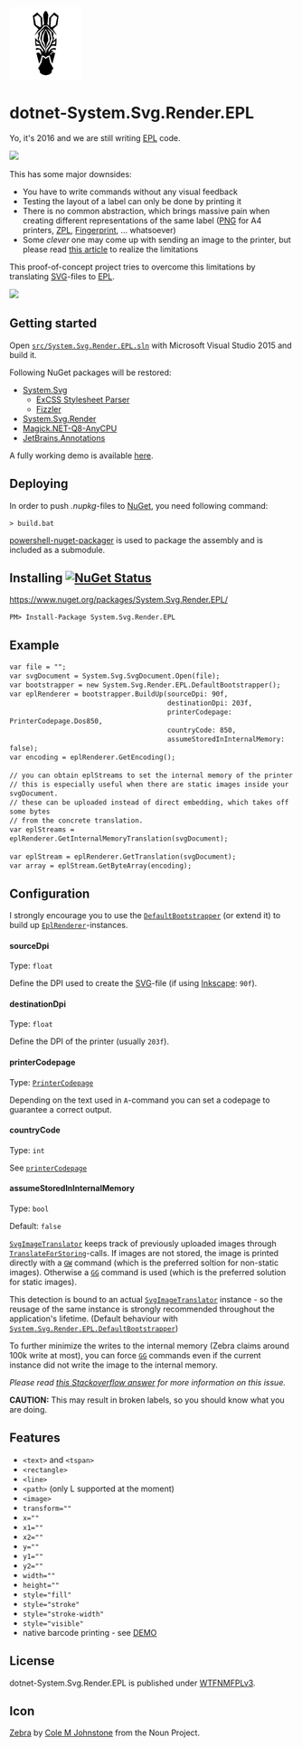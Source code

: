 ![Icon](assets/icon.png)
# dotnet-System.Svg.Render.EPL

Yo, it's 2016 and we are still writing [EPL](https://en.wikipedia.org/wiki/Eltron_Programming_Language) code.

![](https://media.giphy.com/media/YA6dmVW0gfIw8/giphy.gif)

This has some major downsides:
- You have to write commands without any visual feedback
- Testing the layout of a label can only be done by printing it
- There is no common abstraction, which brings massive pain when creating different representations of the same label ([PNG](https://en.wikipedia.org/wiki/Portable_Network_Graphics) for A4 printers, [ZPL](https://en.wikipedia.org/wiki/ZPL_programming_language), [Fingerprint](http://apps.intermec.com/downloads/eps_man/937-023-003/Default.htm), ... whatsoever)
- Some *clever* one may come up with sending an image to the printer, but please read [this article](http://web.archive.org/web/20150306101851/http://nicholas.piasecki.name/blog/2009/03/sending-raw-epl2-directly-to-a-zebra-lp2844-via-c) to realize the limitations

This proof-of-concept project tries to overcome this limitations by translating [SVG](https://en.wikipedia.org/wiki/Scalable_Vector_Graphics)-files to [EPL](https://en.wikipedia.org/wiki/Eltron_Programming_Language).

![](https://media.giphy.com/media/1rpg1ZDVKcdSo/giphy.gif)

## Getting started

Open [`src/System.Svg.Render.EPL.sln`](src/System.Svg.Render.EPL.sln) with Microsoft Visual Studio 2015 and build it.

Following NuGet packages will be restored:
- [System.Svg](https://www.nuget.org/packages/System.Svg)
  - [ExCSS Stylesheet Parser](https://www.nuget.org/packages/ExCSS/2.0.5)
  - [Fizzler](https://www.nuget.org/packages/Fizzler)
- [System.Svg.Render](https://www.nuget.org/packages/System.Svg.Render)
- [Magick.NET-Q8-AnyCPU](https://www.nuget.org/packages/Magick.NET-Q8-AnyCPU)
- [JetBrains.Annotations](https://www.nuget.org/packages/JetBrains.Annotations)

A fully working demo is available [here](https://github.com/dittodhole/dotnet-System.Svg.Render.EPL/tree/demo).

## Deploying

In order to push *.nupkg*-files to [NuGet](https://www.nuget.org/), you need following command:

    > build.bat

[powershell-nuget-packager](https://github.com/dittodhole/powershell-nuget-packager) is used to package the assembly and is included as a submodule.

## Installing [![NuGet Status](http://img.shields.io/nuget/v/System.Svg.Render.EPL.svg?style=flat)](https://www.nuget.org/packages/System.Svg.Render.EPL/)

https://www.nuget.org/packages/System.Svg.Render.EPL/

    PM> Install-Package System.Svg.Render.EPL

## Example

```
var file = "";
var svgDocument = System.Svg.SvgDocument.Open(file);
var bootstrapper = new System.Svg.Render.EPL.DefaultBootstrapper();
var eplRenderer = bootstrapper.BuildUp(sourceDpi: 90f,
                                       destinationDpi: 203f,
                                       printerCodepage: PrinterCodepage.Dos850,
                                       countryCode: 850,
                                       assumeStoredInInternalMemory: false);
var encoding = eplRenderer.GetEncoding();

// you can obtain eplStreams to set the internal memory of the printer
// this is especially useful when there are static images inside your svgDocument.
// these can be uploaded instead of direct embedding, which takes off some bytes
// from the concrete translation.
var eplStreams = eplRenderer.GetInternalMemoryTranslation(svgDocument);

var eplStream = eplRenderer.GetTranslation(svgDocument);
var array = eplStream.GetByteArray(encoding);
```

## Configuration

I strongly encourage you to use the [`DefaultBootstrapper`](src/System.Svg.Render.EPL/DefaultBootstrapper.cs) (or extend it) to build up [`EplRenderer`](src/System.Svg.Render.EPL/EplRenderer.cs)-instances.

#### sourceDpi
Type: `float`

Define the DPI used to create the [SVG](https://en.wikipedia.org/wiki/Scalable_Vector_Graphics)-file (if using [Inkscape](https://inkscape.org): `90f`).

#### destinationDpi
Type: `float`

Define the DPI of the printer (usually `203f`).

#### printerCodepage
Type: [`PrinterCodepage`](src/System.Svg.Render.EPL/Enums.cs#L3)

Depending on the text used in `A`-command you can set a codepage to guarantee a correct output.

#### countryCode
Type: `int`

See [`printerCodepage`](#printercodepage)

#### assumeStoredInInternalMemory
Type: `bool`

Default: `false`

[`SvgImageTranslator`](src/System.Svg.Render.EPL/SvgImageTranslator.cs) keeps track of previously uploaded images through [`TranslateForStoring`](src/System.Svg.Render.EPL/SvgImageTranslator.cs#L127)-calls. If images are not stored, the image is printed directly with a [`GW`](http://support.zebra.com/cpws/docs/eltron/epl2/GW_Command.pdf) command (which is the preferred soltion for non-static images). Otherwise a [`GG`](http://support.zebra.com/cpws/docs/eltron/epl2/GG_Command.pdf) command is used (which is the preferred solution for static images).

This detection is bound to an actual [`SvgImageTranslator`](src/System.Svg.Render.EPL/SvgImageTranslator.cs) instance - so the reusage of the same instance is strongly recommended throughout the application's lifetime. (Default behaviour with [`System.Svg.Render.EPL.DefaultBootstrapper`](src/System.Svg.Render.EPL/DefaultBootstrapper.cs))

To further minimize the writes to the internal memory (Zebra claims around 100k write at most), you can force [`GG`](http://support.zebra.com/cpws/docs/eltron/epl2/GG_Command.pdf) commands even if the current instance did not write the image to the internal memory.

*Please read [this Stackoverflow answer](http://stackoverflow.com/a/18559256/57508) for more information on this issue.*

**CAUTION:** This may result in broken labels, so you should know what you are doing.

## Features

- `<text>` and `<tspan>`
- `<rectangle>`
- `<line>`
- `<path>` (only L supported at the moment)
- `<image>`
- `transform=""`
- `x=""`
- `x1=""`
- `x2=""`
- `y=""`
- `y1=""`
- `y2=""`
- `width=""`
- `height=""`
- `style="fill"`
- `style="stroke"`
- `style="stroke-width"`
- `style="visible"`
- native barcode printing - see [DEMO](https://github.com/dittodhole/dotnet-System.Svg.Render.EPL/tree/demo)

## License

dotnet-System.Svg.Render.EPL is published under [WTFNMFPLv3](https://github.com/dittodhole/WTFNMFPLv3).

## Icon

[Zebra](https://thenounproject.com/term/zebra/201040/) by [Cole M Johnstone](https://thenounproject.com/colemjohnstone) from the Noun Project.

